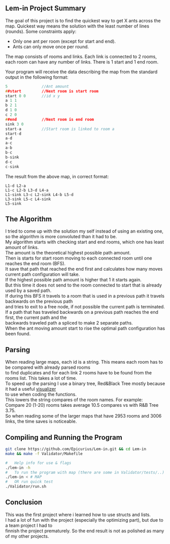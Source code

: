 ## Lem-in Project Summary

The goal of this project is to find the quickest way to get X ants across the map. </n>
Quickest way means the solution with the least number of lines (rounds).</n>
Some constraints apply:
* Only one ant per room (except for start and end).
* Ants can only move once per round.</n>

The map consists of rooms and links. Each link is connected to 2 rooms, each room can have any number of links.
There is 1 start and 1 end room.

Your program will receive the data describing the map from the standard output
in the following format:
```c
5				//Ant amount
##start			//Next room is start room
start 0 0		//id x y
a 1 1
b 2 1
d 1 0
c 2 0
##end			//Next room is end room
sink 3 0
start-a			//Start room is linked to room a
start-d
a-d
a-c
a-b
b-c
b-sink
d-c
c-sink
```
The result from the above map, in correct format:
```
L1-d L2-a 
L1-c L2-b L3-d L4-a 
L1-sink L3-c L2-sink L4-b L5-d 
L3-sink L5-c L4-sink 
L5-sink 
```

## The Algorithm

I tried to come up with the solution my self instead of using an existing one, so the algorithm is more convoluted than it had to be.<br>
My algorithm starts with checking start and end rooms, which one has least amount of links.<br>
The amount is the theoretical highest possible path amount.<br>
Then is starts for start room moving to each connected room until one reaches the end room (BFS).<br>
It save that path that reached the end first and calculates how many moves current path configuration will take.<br>
If the highest possible path amount is higher that 1 it starts again.<br>
But this time it does not send to the room connected to start that is already used by a saved path.<br>
If during this BFS it travels to a room that is used in a previous path it travels backwards on the previous path <br>and tries to exit to a free node, if not possible the current path is terminated.<br>
If a path that has traveled backwards on a previous path reaches the end first, the current path and the <br>
backwards traveled path a spliced to make 2 separate paths.<br>
When the ant moving amount start to rise the optimal path configuration has been found.<br> 

## Parsing

When reading large maps, each id is a string. This means each room has to be compared with already parsed rooms <br>to find duplicates and for each link 2 rooms have to be found from the rooms list. This takes a lot of time.<br>
To speed up the parsing I use a binary tree, Red&Black Tree mostly because it had a useful [visualizer](https://www.cs.usfca.edu/~galles/visualization/RedBlack.html)<br> to use when coding the functions.<br>
This lowers the string compares of the room names. For example:<br>
Compare 20 (1-20) rooms takes average 10.5 compares vs with R&B Tree 3.75.<br>
So when reading some of the larger maps that have 2953 rooms and 3006 links, the time saves is noticeable.<br>


## Compiling and Running the Program
```sh
git clone https://github.com/Epicurius/Lem-in.git && cd Lem-in
make && make -f Validator/Makefile

#	Help info for use & flags
./lem-in -h
#	To run the program with map (there are some in Validator/tests/..)
./lem-in < # MAP
#	OR run quick test
./Validator/run.sh
```

## Conclusion

This was the first project where i learned how to use structs and lists. <br>
I had a lot of fun with the project (especially the optimizing part), but due to a team project I had to<br>
finnish the project prematurely. So the end result is not as polished as many of my other projects.<br>

